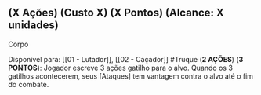 ## (X Ações) (Custo X) (X Pontos) (Alcance: X unidades)

Corpo

Disponível para: [[01 - Lutador]], [[02 - Caçador]]
#Truque (**2 AÇÕES**) (**3 PONTOS**): Jogador escreve 3 ações gatilho para o alvo. Quando os 3 gatilhos acontecerem, seus [Ataques] tem vantagem contra o alvo até o fim do combate.